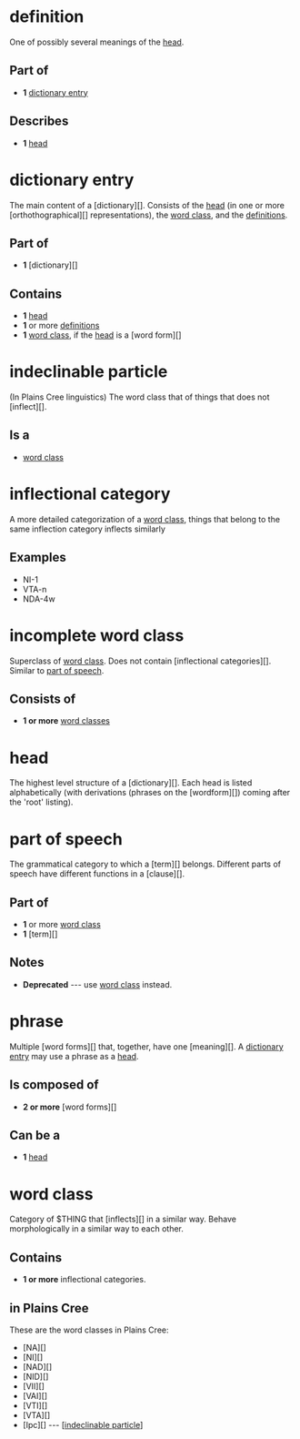 definition
==========
[definition]: #definition
[definitions]: #definition

One of possibly several meanings of the [head][].

Part of
-------

-   **1** [dictionary entry][]

Describes
---------

*  **1** [head][]


dictionary entry
================
[dictionary entry]: #dictionary-entry

The main content of a [dictionary][]. Consists of
the [head][] (in one or more [orthothographical][]
representations), the [word class][], and the
[definitions][].

Part of
-------

-   **1** [dictionary][]

Contains
--------

-   **1** [head][]
-   **1** or more [definitions][]
-   **1** [word class][], if the [head][] is a [word form][]


indeclinable particle
=====================
[indeclinable particle]: #indeclinable-particle

(In Plains Cree linguistics) The word class that of things that does not
[inflect][].

Is a
----

-   [word class][]


inflectional category
=====================
[inflectional category]: #inflectional-category

A more detailed categorization of a [word class][],
things that belong to the same inflection category inflects similarly

Examples
--------

-   NI-1
-   VTA-n
-   NDA-4w


incomplete word class
=====================
[incomplete word class]: #incomplete-word-class

Superclass of [word class][]. Does not contain
[inflectional categories][]. Similar
to [part of speech][].

Consists of
-----------

-   **1 or more** [word classes][]


head
====
[head]: #head

The highest level structure of a [dictionary][].
Each head is listed alphabetically (with derivations (phrases on the
[wordform][]) coming after the \'root\' listing).


part of speech
==============
[part of speech]: #part-of-speech

The grammatical category to which a [term][] belongs.
Different parts of speech have different functions in a
[clause][].

Part of
-------

-   **1** or more [word class][]
-   **1** [term][]

Notes
-----

-   **Deprecated** --- use [word class][] instead.


phrase
======
[phrase]: #phrase

Multiple [word forms][] that, together, have one [meaning][].
A [dictionary entry][] may use a phrase as a [head][].

Is composed of
--------------

-   **2 or more** [word forms][]

Can be a
--------

-   **1** [head][]


word class
==========
[word class]: #word-class
[word classes]: #word-class

Category of \$THING that [inflects][] in a similar way. Behave
morphologically in a similar way to each other.

Contains
--------

-   **1 or more** inflectional categories.

in Plains Cree
--------------

These are the word classes in Plains Cree:

-   [NA][]
-   [NI][]
-   [NAD][]
-   [NID][]
-   [VII][]
-   [VAI][]
-   [VTI][]
-   [VTA][]
-   [Ipc][] --- [[indeclinable particle]]
